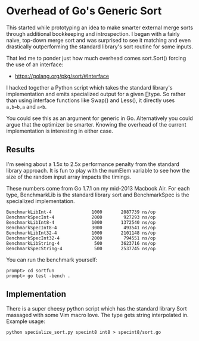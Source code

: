 # Overhead of Go's Generic Sort
This started while prototyping an idea to make smarter external merge sorts
through additional bookkeeping and introspection.  I began with a fairly naive,
top-down merge sort and was surprised to see it matching and even drastically
outperforming the standard library's sort routine for some inputs.

That led me to ponder just how much overhead comes sort.Sort() forcing the use
of an interface:

* https://golang.org/pkg/sort/#Interface

I hacked together a Python script which takes the standard library's
implementation and emits specialized output for a given []type.  So rather than
using interface functions like Swap() and Less(), it directly uses `a,b=b,a` and
`a<b`.

You could see this as an argument for generic in Go.  Alternatively you could
argue that the optimizer be smarter.  Knowing the overhead of the current
implementation is interesting in either case.

## Results
I'm seeing about a 1.5x to 2.5x performance penalty from the standard library
approach.  It is fun to play with the numElem variable to see how the size of
the random input array impacts the timings.

These numbers come from Go 1.7.1 on my mid-2013 Macbook Air.  For each type,
BenchmarkLib is the standard library sort and BenchmarkSpec is the specialized
implementation.

	BenchmarkLibInt-4       	    1000	   2087739 ns/op
	BenchmarkSpecInt-4      	    2000	    927293 ns/op
	BenchmarkLibInt8-4      	    1000	   1372540 ns/op
	BenchmarkSpecInt8-4     	    3000	    493541 ns/op
	BenchmarkLibInt32-4     	    1000	   2101148 ns/op
	BenchmarkSpecInt32-4    	    2000	    794551 ns/op
	BenchmarkLibString-4    	     500	   3623716 ns/op
	BenchmarkSpecString-4   	     500	   2537745 ns/op

You can run the benchmark yourself:

	prompt> cd sortfun
	prompt> go test -bench .

## Implementation
There is a super cheesy python script which has the standard library Sort
massaged with some Vim macro love.  The type gets string interpolated in.
Example usage:

	python specialize_sort.py specint8 int8 > specint8/sort.go
